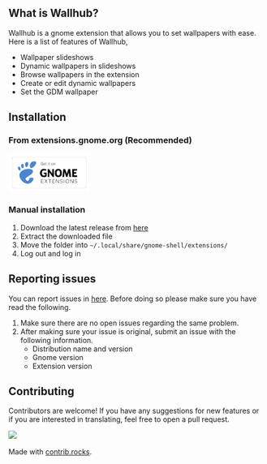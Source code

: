 ## What is Wallhub?

Wallhub is a gnome extension that allows you to set wallpapers with ease. Here is a list of features of Wallhub,

- Wallpaper slideshows
- Dynamic wallpapers in slideshows
- Browse wallpapers in the extension
- Create or edit dynamic wallpapers
- Set the GDM wallpaper

## Installation

### From extensions.gnome.org (Recommended)

[<img src="assets/images/ego.png" height="75">]()

### Manual installation

1. Download the latest release from [here](https://github.com/sakithb/wallhub/releases)
2. Extract the downloaded file
3. Move the folder into `~/.local/share/gnome-shell/extensions/`
4. Log out and log in

## Reporting issues

You can report issues in [here](https://github.com/sakithb/wallhub/issues). Before doing so please make sure you have read the following.

1. Make sure there are no open issues regarding the same problem.
2. After making sure your issue is original, submit an issue with the following information.
   - Distribution name and version
   - Gnome version
   - Extension version

## Contributing

Contributors are welcome! If you have any suggestions for new features or if you are interested in translating, feel free to open a pull request.

<a href="https://github.com/sakithb/wallhub/graphs/contributors">
  <img src="https://contrib.rocks/image?repo=sakithb/wallhub" />
</a>

Made with [contrib.rocks](https://contrib.rocks).
